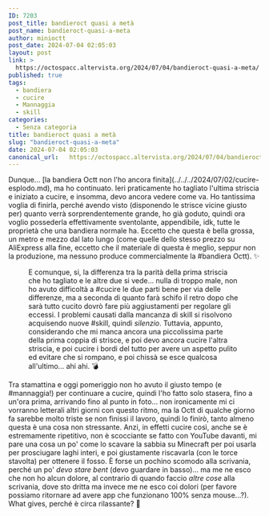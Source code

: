 ```yaml
---
ID: 7203
post_title: bandieroct quasi a metà
post_name: bandieroct-quasi-a-meta
author: minioctt
post_date: 2024-07-04 02:05:03
layout: post
link: >
  https://octospacc.altervista.org/2024/07/04/bandieroct-quasi-a-meta/
published: true
tags:
  - bandiera
  - cucire
  - Mannaggia
  - skill
categories:
  - Senza categoria
title: bandieroct quasi a metà
slug: "bandieroct-quasi-a-meta"
date: 2024-07-04 02:05:03
canonical_url:   https://octospacc.altervista.org/2024/07/04/bandieroct-quasi-a-meta/
---
```

<!-- wp:paragraph -->
<p markdown="1">Dunque... [la bandiera Octt non l'ho ancora finita](../../../2024/07/02/cucire-esplodo.md), ma ho continuato. Ieri praticamente ho tagliato l'ultima striscia e iniziato a cucire, e insomma, devo ancora vedere come va. Ho tantissima voglia di finirla, perché avendo visto (disponendo le strisce vicine giusto per) quanto verrà sorprendentemente grande, ho già goduto, quindi ora voglio possederla effettivamente sventolante, appendibile, idk, tutte le proprietà che una bandiera normale ha. Eccetto che questa è bella grossa, un metro e mezzo dal lato lungo (come quelle dello stesso prezzo su AliExpress alla fine, eccetto che il materiale di questa è meglio, seppur non la produzione, ma nessuno produce commercialmente la #bandiera Octt). ✨️</p>
<!-- /wp:paragraph -->

<!-- wp:paragraph -->
<p markdown="1"></p>
<!-- /wp:paragraph -->

<!-- wp:image {"id":7204,"sizeSlug":"large","linkDestination":"none"} -->
<figure class="wp-block-image size-large"><img src="https://octospacc.github.io/microblog-mirror/assets/uploads/2024/07/img_20240704_0122121412294118780643692-960x720.jpg" alt="" class="wp-image-7204"/><figcaption class="wp-element-caption">E comunque, si, la differenza tra la parità della prima striscia che ho tagliato e le altre due si vede... nulla di troppo male, non ho avuto difficoltà a #cucire le due parti bene per via delle differenze, ma a seconda di quanto farà schifo il retro dopo che sarà tutto cucito dovrò fare più aggiustamenti per regolare gli eccessi. I problemi causati dalla mancanza di skill si risolvono acquisendo nuove #skill, quindi <em>silenzio</em>. Tuttavia, appunto, considerando che mi manca ancora una piccolissima parte della prima coppia di strisce, e poi devo ancora cucire l'altra striscia, e poi cucire i bordi del tutto per avere un aspetto pulito ed evitare che si rompano, e poi chissà se esce qualcosa all'ultimo... ahi ahi. 💣️</figcaption></figure>
<!-- /wp:image -->

<!-- wp:paragraph -->
<p markdown="1"></p>
<!-- /wp:paragraph -->

<!-- wp:paragraph -->
<p markdown="1">Tra stamattina e oggi pomeriggio non ho avuto il giusto tempo (e #mannaggia!) per continuare a cucire, quindi l'ho fatto solo stasera, fino a un'ora prima, arrivando fino al punto in foto... non ironicamente mi ci vorranno letterali altri giorni con questo ritmo, ma la Octt di qualche giorno fa sarebbe molto triste se non finissi il lavoro, quindi lo finirò, tanto almeno questa è una cosa non stressante. Anzi, in effetti cucire così, anche se è estremamente ripetitivo, non è scocciante se fatto con YouTube davanti, mi pare una cosa un po' come lo scavare la sabbia su Minecraft per poi usarla per prosciugare laghi interi, e poi giustamente riscavarla (con le torce stavolta) per ottenere il fosso. È forse un pochino scomodo alla scrivania, perché un po' <em>devo stare bent</em> (devo guardare in basso)... ma me ne esco che non ho alcun dolore, al contrario di quando faccio <em>altre cose</em> alla scrivania, dove sto dritta ma invece me ne esco coi dolori (per favore possiamo ritornare ad avere app che funzionano 100% senza mouse...?). What gives, perché è circa rilassante? 🤥️</p>
<!-- /wp:paragraph -->